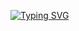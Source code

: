 [![Typing SVG](https://readme-typing-svg.herokuapp.com?color=%2336BCF7&lines=Computer+science+student)](https://git.io/typing-svg)


